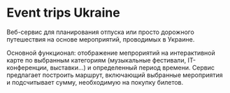 # Event trips Ukraine

Веб-сервис для планирования отпуска или просто дорожного путешествия на основе мероприятий, проводимых в Украине.

Основной функционал: отображение мепрориятий на интерактивной карте по выбранным категориям (музыкальные фестивали, IT-конференции, выставки...) и определенный период времени.
Сервис предлагает построить маршрут, включающий выбранные мероприятия и подсчитывает сумму, необходимую на покупку билетов.
